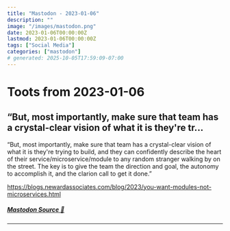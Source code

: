 ```yaml
---
title: "Mastodon - 2023-01-06"
description: ""
image: "/images/mastodon.png"
date: 2023-01-06T00:00:00Z
lastmod: 2023-01-06T00:00:00Z
tags: ["Social Media"]
categories: ["mastodon"]
# generated: 2025-10-05T17:59:09-07:00
---
```


# Toots from 2023-01-06

## “But, most importantly, make sure that team has a crystal-clear vision of what it is they're tr...

“But, most importantly, make sure that team has a crystal-clear vision of what it is they're trying to build, and they can confidently describe the heart of their service/microservice/module to any random stranger walking by on the street. The key is to give the team the direction and goal, the autonomy to accomplish it, and the clarion call to get it done.”

<https://blogs.newardassociates.com/blog/2023/you-want-modules-not-microservices.html>

##### [Mastodon Source 🐘](https://hachyderm.io/@mweagle/109640619727646422)

---

